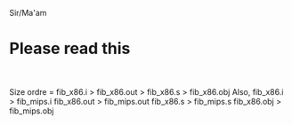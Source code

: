 Sir/Ma'am 
<br>
<h1> Please read this </h1>
<br>
<br>
Size ordre = fib_x86.i > fib_x86.out > fib_x86.s > fib_x86.obj
Also,
fib_x86.i > fib_mips.i
fib_x86.out > fib_mips.out
fib_x86.s > fib_mips.s
fib_x86.obj > fib_mips.obj
